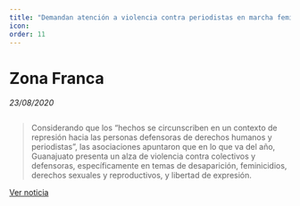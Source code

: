 ```yaml
---
title: "Demandan atención a violencia contra periodistas en marcha feminista"
icon:
order: 11
---
```

# Zona Franca
*23/08/2020*

<a href="#" class="image featured"><img src="https://zonafranca.mx/wp-content/uploads/2020/08/Protesta.jpg" alt="" /></a>

>Considerando que los “hechos se circunscriben en un contexto de represión hacia las personas defensoras de derechos humanos y periodistas”, las asociaciones apuntaron que en lo que va del año, Guanajuato presenta un alza de violencia contra colectivos y defensoras, específicamente en temas de desaparición, feminicidios, derechos sexuales y reproductivos, y libertad de expresión.

[Ver noticia](https://zonafranca.mx/politica-sociedad/demandan-atencion-a-violencia-contra-periodistas-en-marcha-feminista/)
